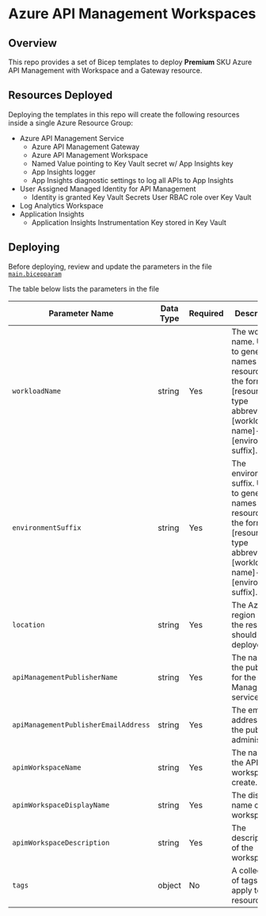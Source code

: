 # Azure API Management Workspaces

## Overview
This repo provides a set of Bicep templates to deploy **Premium** SKU Azure API Management with Workspace and a Gateway resource.  

## Resources Deployed
Deploying the templates in this repo will create the following resources inside a single Azure Resource Group:

- Azure API Management Service
  - Azure API Management Gateway
  - Azure API Management Workspace
  - Named Value pointing to Key Vault secret w/ App Insights key
  - App Insights logger
  - App Insights diagnostic settings to log all APIs to App Insights
- User Assigned Managed Identity for API Management
  - Identity is granted Key Vault Secrets User RBAC role over Key Vault
- Log Analytics Workspace
- Application Insights
  - Application Insights Instrumentation Key stored in Key Vault

## Deploying

Before deploying, review and update the parameters in the file [`main.bicepparam`](./infrastructure/bicep/parameters/main.bicepparam)

The table below lists the parameters in the file

| Parameter Name                          | Data Type | Required | Description                                                                                                         |
|-----------------------------------------|-----------|----------|---------------------------------------------------------------------------------------------------------------------|
| `workloadName`                          | string    | Yes      | The workload name. Used to generate names for resources in the form of [resource type abbrev.]-[workload name]-[environment suffix]. |
| `environmentSuffix`                     | string    | Yes      | The environment suffix. Used to generate names for resources in the form of [resource type abbrev.]-[workload name]-[environment suffix]. |
| `location`                              | string    | Yes      | The Azure region where the resources should be deployed.                                                            |
| `apiManagementPublisherName`            | string    | Yes      | The name of the publisher for the API Management service.                                                           |
| `apiManagementPublisherEmailAddress`    | string    | Yes      | The email address of the publisher administrator.                                                                   |
| `apimWorkspaceName`                     | string    | Yes      | The name of the APIM workspace to create.                                                                           |
| `apimWorkspaceDisplayName`              | string    | Yes      | The display name of the workspace.                                                                                  |
| `apimWorkspaceDescription`              | string    | Yes      | The description of the workspace.                                                                                   |
| `tags`                                  | object    | No       | A collection of tags to apply to the resources.                                                                     |
